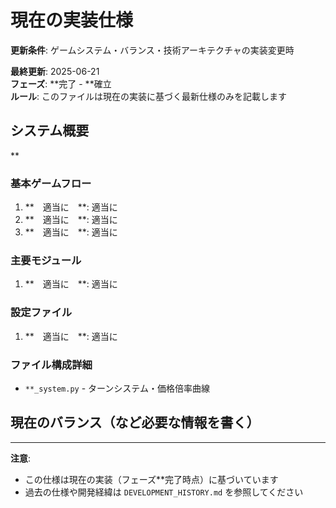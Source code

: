 # 現在の実装仕様

**更新条件**: ゲームシステム・バランス・技術アーキテクチャの実装変更時

**最終更新**: 2025-06-21  
**フェーズ**: **完了 - **確立  
**ルール**: このファイルは現在の実装に基づく最新仕様のみを記載します

## システム概要

**

### 基本ゲームフロー
1. **　適当に　**: 適当に
2. **　適当に　**: 適当に
3. **　適当に　**: 適当に



### 主要モジュール
1. **　適当に　**: 適当に

### 設定ファイル
1. **　適当に　**: 適当に

### ファイル構成詳細
- `**_system.py` - ターンシステム・価格倍率曲線


## 現在のバランス（など必要な情報を書く）



---

**注意**: 
- この仕様は現在の実装（フェーズ**完了時点）に基づいています
- 過去の仕様や開発経緯は `DEVELOPMENT_HISTORY.md` を参照してください
